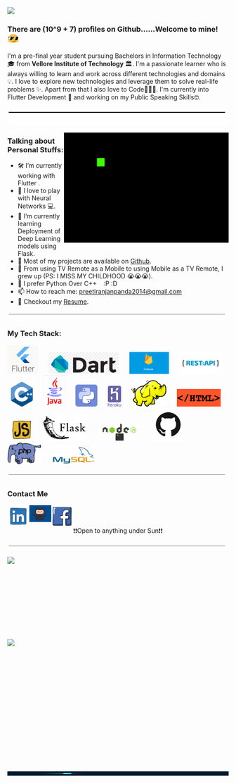 <img src="https://github.com/ranjan-panda/Bio/blob/master/Powerfull-words-PixTeller%20(1)%20(1).gif" width="480px" align="left"></h2>&nbsp; &nbsp; &nbsp;

### There are (10^9 + 7) profiles on Github......Welcome to mine! <img src="https://github.com/ranjan-panda/Bio/blob/master/gifs/emoji.gif" width="27px">

I'm a pre-final year student pursuing Bachelors in Information Technology 🎓 from **Vellore Institute of Technology** 🏛. I'm a passionate learner who is always willing to learn and work across different technologies and domains 💡. I love to explore new technologies and leverage them to solve real-life problems ✨. Apart from that I also love to Code👨🏻‍💻. I'm currently into Flutter Development 🚀 and working on my Public Speaking Skills🤓.

<img src="https://github.com/ranjan-panda/Bio/blob/master/border.gif" width="1100px" height="40px"></h2>

<img align="right" height="250" width="375" alt="" src="https://github.com/ranjan-panda/Bio/blob/master/coding2.gif" />

### Talking about Personal Stuffs:

- 🛠 I’m currently working with Flutter .
- :wrench: I love to play with Neural Networks :computer:.
- 🚀 I’m currently learning Deployment of Deep Learning models using Flask.
- 👾 Most of my projects are available on [Github](https://github.com/ranjan-panda/).
- 👨 From using TV Remote as a Mobile to using Mobile as a TV Remote, I grew up (PS: I MISS MY CHILDHOOD :sob::sob::sob:).
- 👅 I prefer Python Over C++ &nbsp; &nbsp;:P :D
- 📫 How to reach me: preetiranjanpanda2014@gmail.com
- 📝 Checkout my [Resume](https://github.com/ranjan-panda/ranjan-panda/blob/master/Resume.pdf).

<img src="https://github.com/ranjan-panda/Bio/blob/master/border.gif" width="1100px" height="10px"></h2>

### My Tech Stack:

<img src="https://github.com/ranjan-panda/Bio/blob/master/flutter.gif" width="70px"></h2>&nbsp; &nbsp; &nbsp;
<img src="https://github.com/ranjan-panda/Bio/blob/master/dart.png" height="50px"></h2>&nbsp; &nbsp; &nbsp;
<img src="https://github.com/ranjan-panda/Bio/blob/master/firebase.gif" height="50px"></h2>&nbsp; &nbsp; &nbsp;
<img src="https://github.com/ranjan-panda/Bio/blob/master/restapi.jpg" height="50px"></h2>&nbsp; &nbsp; &nbsp;
<img src="https://github.com/ranjan-panda/Bio/blob/master/cpp.png" width="50px"></h2>&nbsp; &nbsp; &nbsp;
<img src="https://github.com/ranjan-panda/Bio/blob/master/java.gif" width="50px"></h2>&nbsp; &nbsp; &nbsp;
<img src="https://github.com/ranjan-panda/Bio/blob/master/python%20gif.gif" width="50px"></h2>&nbsp; &nbsp; &nbsp;
<img src="https://github.com/ranjan-panda/Bio/blob/master/heroku.png" width="30px"></h2>&nbsp; &nbsp; &nbsp;
<img src="https://github.com/ranjan-panda/Bio/blob/master/hadoop.jpg" width="80px"></h2>&nbsp; &nbsp; &nbsp;
<img src="https://github.com/ranjan-panda/Bio/blob/master/html.gif" width="100px"></h2>&nbsp; &nbsp; &nbsp;
<img src="https://github.com/ranjan-panda/Bio/blob/master/javascript.gif" width="50px"></h2>&nbsp; &nbsp; &nbsp;
<img src="https://github.com/ranjan-panda/Bio/blob/master/flask.png" width="100px"></h2>&nbsp; &nbsp; &nbsp;
<img src="https://github.com/ranjan-panda/Bio/blob/master/nodejsnew.gif" width="100px"></h2>&nbsp; &nbsp; &nbsp;
<img src="https://github.com/ranjan-panda/Bio/blob/master/github.png" width="75px"></h2>&nbsp; &nbsp; &nbsp;
<img src="https://github.com/ranjan-panda/Bio/blob/master/php.gif" height="50px"></h2>&nbsp; &nbsp; &nbsp;
<img src="https://github.com/ranjan-panda/Bio/blob/master/mysql.jpg" width="100px"></h2>&nbsp; &nbsp; &nbsp;

<img src="https://github.com/ranjan-panda/Bio/blob/master/border.gif" width="1100px" height="10px"></h2>

### Contact Me <br>
[<img align="left" alt="https://www.linkedin.com/in/ranjan-panda/" width="50px" src="https://github.com/ranjan-panda/Bio/blob/master/linkedin.gif" />][linkedin]
[<img align="left" alt="https://github.com/ranjan-panda/" width="50px" src="https://github.com/ranjan-panda/Bio/blob/master/github.gif" />][github]
[<img align="left" alt="https://www.facebook.com/p.ranjan.panda.1" width="50px" src="https://github.com/ranjan-panda/Bio/blob/master/fb.gif" />][facebook]\
<br/>

:exclamation::exclamation:Open to anything under Sun:exclamation::exclamation:


<img src="https://github.com/ranjan-panda/Bio/blob/master/border.gif" width="1100px" height="10px"></h2>

<a href="https://github.com/ranjan-panda">
  <img align="left" src="https://github-readme-stats.vercel.app/api?username=ranjan-panda&show_icons=true&theme=merko&count_private=true" />
</a>
<br/><br/><br/><br/><br/><br/><br/><br/><br/><br/><br/>

<a href="https://github.com/ranjan-panda">
  <img align="left" height = "296px "src="https://github-readme-stats.vercel.app/api/top-langs/?username=ranjan-panda&theme=gruvbox" />
</a>




<img src="https://github.com/ranjan-panda/Bio/blob/master/add2.gif" width="1400px" height="10px"></h2>


[linkedin]:https://www.linkedin.com/in/ranjan-panda
[github]:https://github.com/ranjan-panda/
[facebook]:https://www.facebook.com/p.ranjan.panda.1
